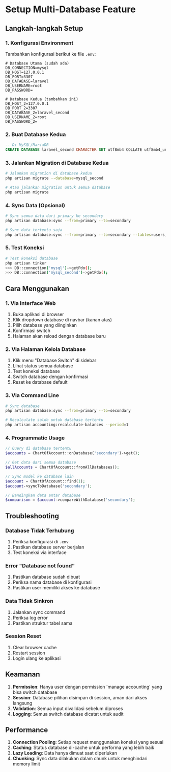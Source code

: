# Setup Multi-Database Feature

## Langkah-langkah Setup

### 1. Konfigurasi Environment
Tambahkan konfigurasi berikut ke file `.env`:

```env
# Database Utama (sudah ada)
DB_CONNECTION=mysql
DB_HOST=127.0.0.1
DB_PORT=3307
DB_DATABASE=laravel
DB_USERNAME=root
DB_PASSWORD=

# Database Kedua (tambahkan ini)
DB_HOST_2=127.0.0.1
DB_PORT_2=3307
DB_DATABASE_2=laravel_second
DB_USERNAME_2=root
DB_PASSWORD_2=
```

### 2. Buat Database Kedua
```sql
-- Di MySQL/MariaDB
CREATE DATABASE laravel_second CHARACTER SET utf8mb4 COLLATE utf8mb4_unicode_ci;
```

### 3. Jalankan Migration di Database Kedua
```bash
# Jalankan migration di database kedua
php artisan migrate --database=mysql_second

# Atau jalankan migration untuk semua database
php artisan migrate
```

### 4. Sync Data (Opsional)
```bash
# Sync semua data dari primary ke secondary
php artisan database:sync --from=primary --to=secondary

# Sync data tertentu saja
php artisan database:sync --from=primary --to=secondary --tables=users,chart_of_accounts
```

### 5. Test Koneksi
```bash
# Test koneksi database
php artisan tinker
>>> DB::connection('mysql')->getPdo();
>>> DB::connection('mysql_second')->getPdo();
```

## Cara Menggunakan

### 1. Via Interface Web
1. Buka aplikasi di browser
2. Klik dropdown database di navbar (kanan atas)
3. Pilih database yang diinginkan
4. Konfirmasi switch
5. Halaman akan reload dengan database baru

### 2. Via Halaman Kelola Database
1. Klik menu "Database Switch" di sidebar
2. Lihat status semua database
3. Test koneksi database
4. Switch database dengan konfirmasi
5. Reset ke database default

### 3. Via Command Line
```bash
# Sync database
php artisan database:sync --from=primary --to=secondary

# Recalculate saldo untuk database tertentu
php artisan accounting:recalculate-balances --period=1
```

### 4. Programmatic Usage
```php
// Query di database tertentu
$accounts = ChartOfAccount::onDatabase('secondary')->get();

// Get data dari semua database
$allAccounts = ChartOfAccount::fromAllDatabases();

// Sync model ke database lain
$account = ChartOfAccount::find(1);
$account->syncToDatabase('secondary');

// Bandingkan data antar database
$comparison = $account->compareWithDatabase('secondary');
```

## Troubleshooting

### Database Tidak Terhubung
1. Periksa konfigurasi di `.env`
2. Pastikan database server berjalan
3. Test koneksi via interface

### Error "Database not found"
1. Pastikan database sudah dibuat
2. Periksa nama database di konfigurasi
3. Pastikan user memiliki akses ke database

### Data Tidak Sinkron
1. Jalankan sync command
2. Periksa log error
3. Pastikan struktur tabel sama

### Session Reset
1. Clear browser cache
2. Restart session
3. Login ulang ke aplikasi

## Keamanan

1. **Permission**: Hanya user dengan permission 'manage accounting' yang bisa switch database
2. **Session**: Database pilihan disimpan di session, aman dari akses langsung
3. **Validation**: Semua input divalidasi sebelum diproses
4. **Logging**: Semua switch database dicatat untuk audit

## Performance

1. **Connection Pooling**: Setiap request menggunakan koneksi yang sesuai
2. **Caching**: Status database di-cache untuk performa yang lebih baik
3. **Lazy Loading**: Data hanya dimuat saat diperlukan
4. **Chunking**: Sync data dilakukan dalam chunk untuk menghindari memory limit
